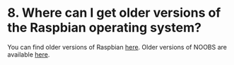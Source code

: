 # 8. Where can I get older versions of the Raspbian operating system?

You can find older versions of Raspbian [here](http://downloads.raspberrypi.org/raspbian/images/). Older versions of NOOBS are available [here](http://downloads.raspberrypi.org/NOOBS/images/).
